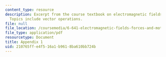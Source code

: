 ```yaml
---
content_type: resource
description: Excerpt from the course textbook on electromagnetic fields and energy.
  Topics include vector operations.
file: null
file_location: /coursemedia/6-641-electromagnetic-fields-forces-and-motion-spring-2005/210765ffe4f516a1b9618ba610bb724b_a1.pdf
file_type: application/pdf
resourcetype: Document
title: Appendix 1
uid: 210765ff-e4f5-16a1-b961-8ba610bb724b
---
```

